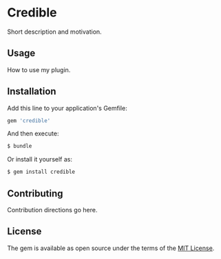 # Credible
Short description and motivation.

## Usage
How to use my plugin.

## Installation
Add this line to your application's Gemfile:

```ruby
gem 'credible'
```

And then execute:
```bash
$ bundle
```

Or install it yourself as:
```bash
$ gem install credible
```

## Contributing
Contribution directions go here.

## License
The gem is available as open source under the terms of the [MIT License](https://opensource.org/licenses/MIT).

